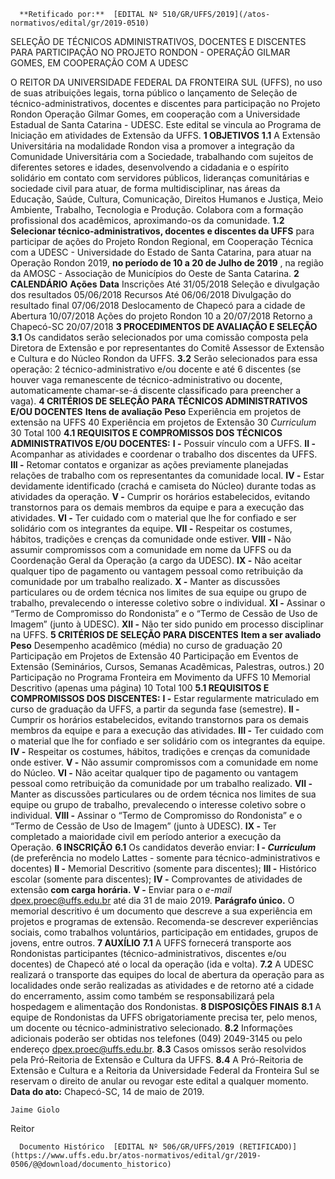       **Retificado por:**  [EDITAL Nº 510/GR/UFFS/2019](/atos-normativos/edital/gr/2019-0510) 

   SELEÇÃO DE TÉCNICOS ADMINISTRATIVOS, DOCENTES E DISCENTES PARA PARTICIPAÇÃO NO PROJETO RONDON - OPERAÇÃO GILMAR GOMES, EM COOPERAÇÃO COM A UDESC  

 O REITOR DA UNIVERSIDADE FEDERAL DA FRONTEIRA SUL (UFFS), no uso de suas atribuições legais, torna público o lançamento de Seleção de técnico-administrativos, docentes e discentes para participação no Projeto Rondon Operação Gilmar Gomes, em cooperação com a Universidade Estadual de Santa Catarina - UDESC. Este edital se vincula ao Programa de Iniciação em atividades de Extensão da UFFS.  **1 OBJETIVOS** **1.1**  A Extensão Universitária na modalidade Rondon visa a promover a integração da Comunidade Universitária com a Sociedade, trabalhando com sujeitos de diferentes setores e idades, desenvolvendo a cidadania e o espírito solidário em contato com servidores públicos, lideranças comunitárias e sociedade civil para atuar, de forma multidisciplinar, nas áreas da Educação, Saúde, Cultura, Comunicação, Direitos Humanos e Justiça, Meio Ambiente, Trabalho, Tecnologia e Produção. Colabora com a formação profissional dos acadêmicos, aproximando-os da comunidade. **1.2 Selecionar técnico-administrativos, docentes e discentes da UFFS** para participar de ações do Projeto Rondon Regional, em Cooperação Técnica com a UDESC - Universidade do Estado de Santa Catarina, para atuar na Operação Rondon 2019, **no período de 10 a 20 de Julho de 2019** , na região da AMOSC - Associação de Municípios do Oeste de Santa Catarina.  **2 CALENDÁRIO**     **Ações**   **Data**     Inscrições   Até 31/05/2018     Seleção e divulgação dos resultados   05/06/2018     Recursos   Até 06/06/2018     Divulgação do resultado final   07/06/2018     Deslocamento de Chapecó para a cidade de Abertura   10/07/2018     Ações do projeto Rondon   10 a 20/07/2018     Retorno a Chapecó-SC   20/07/2018      **3 PROCEDIMENTOS DE AVALIAÇÃO E SELEÇÃO** **3.1**  Os candidatos serão selecionados por uma comissão composta pela Diretora de Extensão e por representantes do Comitê Assessor de Extensão e Cultura e do Núcleo Rondon da UFFS. **3.2**  Serão selecionados para essa operação: 2 técnico-administrativo e/ou docente e até 6 discentes (se houver vaga remanescente de técnico-administrativo ou docente, automaticamente chamar-se-á discente classificado para preencher a vaga).  **4 CRITÉRIOS DE SELEÇÃO PARA TÉCNICOS ADMINISTRATIVOS E/OU DOCENTES**     **Itens de avaliação**   **Peso**     Experiência em projetos de extensão na UFFS   40     Experiência em projetos de Extensão   30     *Curriculum*   30     Total   100     **4.1 REQUISITOS E COMPROMISSOS DOS TÉCNICOS ADMINISTRATIVOS E/OU DOCENTES:** **I -**  Possuir vínculo com a UFFS. **II -**  Acompanhar as atividades e coordenar o trabalho dos discentes da UFFS. **III -**  Retomar contatos e organizar as ações previamente planejadas relações de trabalho com os representantes da comunidade local. **IV -**  Estar devidamente identificado (crachá e camiseta do Núcleo) durante todas as atividades da operação. **V -**  Cumprir os horários estabelecidos, evitando transtornos para os demais membros da equipe e para a execução das atividades. **VI -**  Ter cuidado com o material que lhe for confiado e ser solidário com os integrantes da equipe. **VII -**  Respeitar os costumes, hábitos, tradições e crenças da comunidade onde estiver. **VIII -**  Não assumir compromissos com a comunidade em nome da UFFS ou da Coordenação Geral da Operação (a cargo da UDESC). **IX -**  Não aceitar qualquer tipo de pagamento ou vantagem pessoal como retribuição da comunidade por um trabalho realizado. **X -**  Manter as discussões particulares ou de ordem técnica nos limites de sua equipe ou grupo de trabalho, prevalecendo o interesse coletivo sobre o individual. **XI -**  Assinar o “Termo de Compromisso do Rondonista” e o “Termo de Cessão de Uso de Imagem” (junto à UDESC). **XII -**  Não ter sido punido em processo disciplinar na UFFS.  **5 CRITÉRIOS DE SELEÇÃO PARA DISCENTES**     **Item a ser avaliado**   **Peso**     Desempenho acadêmico (média) no curso de graduação   20     Participação em Projetos de Extensão   40     Participação em Eventos de Extensão (Seminários, Cursos, Semanas Acadêmicas, Palestras, outros.)   20     Participação no Programa Fronteira em Movimento da UFFS   10     Memorial Descritivo (apenas uma página)   10     Total   100     **5.1 REQUISITOS E COMPROMISSOS DOS DISCENTES:** **I -**  Estar regularmente matriculado em curso de graduação da UFFS, a partir da segunda fase (semestre). **II -**  Cumprir os horários estabelecidos, evitando transtornos para os demais membros da equipe e para a execução das atividades. **III -**  Ter cuidado com o material que lhe for confiado e ser solidário com os integrantes da equipe. **IV -**  Respeitar os costumes, hábitos, tradições e crenças da comunidade onde estiver. **V -**  Não assumir compromissos com a comunidade em nome do Núcleo. **VI -**  Não aceitar qualquer tipo de pagamento ou vantagem pessoal como retribuição da comunidade por um trabalho realizado. **VII -**  Manter as discussões particulares ou de ordem técnica nos limites de sua equipe ou grupo de trabalho, prevalecendo o interesse coletivo sobre o individual. **VIII -**  Assinar o “Termo de Compromisso do Rondonista” e o “Termo de Cessão de Uso de Imagem” (junto à UDESC). **IX -**  Ter completado a maioridade civil em período anterior a execução da Operação.  **6 INSCRIÇÃO** **6.1**  Os candidatos deverão enviar: **I - *Curriculum***  (de preferência no modelo Lattes - somente para técnico-administrativos e docentes) **II -**  Memorial Descritivo (somente para discentes); **III -**  Histórico escolar (somente para discentes); **IV -**  Comprovantes de atividades de extensão **com carga horária.** **V -**  Enviar para o *e-mail*  dpex.proec@uffs.edu.br até dia 31 de maio 2019. **Parágrafo único.**  O memorial descritivo é um documento que descreve a sua experiência em projetos e programas de extensão. Recomenda-se descrever experiências sociais, como trabalhos voluntários, participação em entidades, grupos de jovens, entre outros.  **7 AUXÍLIO** **7.1**  A UFFS fornecerá transporte aos Rondonistas participantes (técnico-administrativos, discentes e/ou docentes) de Chapecó até o local da operação (ida e volta). **7.2**  A UDESC realizará o transporte das equipes do local de abertura da operação para as localidades onde serão realizadas as atividades e de retorno até a cidade do encerramento, assim como também se responsabilizará pela hospedagem e alimentação dos Rondonistas.  **8 DISPOSIÇÕES FINAIS** **8.1**  A equipe de Rondonistas da UFFS obrigatoriamente precisa ter, pelo menos, um docente ou técnico-administrativo selecionado. **8.2**  Informações adicionais poderão ser obtidas nos telefones (049) 2049-3145 ou pelo endereço dpex.proec@uffs.edu.br. **8.3**  Casos omissos serão resolvidos pela Pró-Reitoria de Extensão e Cultura da UFFS. **8.4**  A Pró-Reitoria de Extensão e Cultura e a Reitoria da Universidade Federal da Fronteira Sul se reservam o direito de anular ou revogar este edital a qualquer momento.        **Data do ato:** Chapecó-SC, 14 de maio de 2019.   
 

    Jaime Giolo   
 Reitor 

      Documento Histórico  [EDITAL Nº 506/GR/UFFS/2019 (RETIFICADO)](https://www.uffs.edu.br/atos-normativos/edital/gr/2019-0506/@@download/documento_historico)     
      